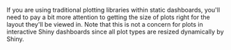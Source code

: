 If you are using traditional plotting libraries within static dashboards, you'll need to pay a bit more attention to getting the size of plots right for the layout they'll be viewed in. Note that this is not a concern for plots in interactive Shiny dashboards since all plot types are resized dynamically by Shiny.
